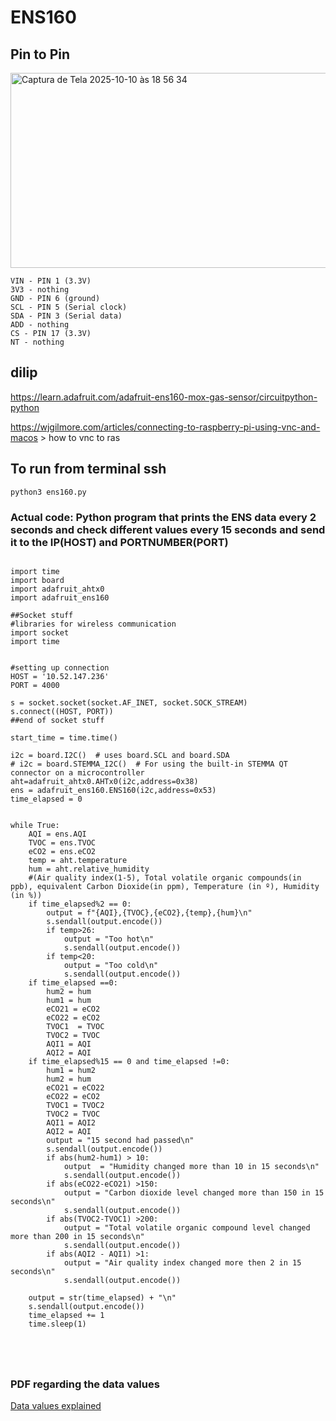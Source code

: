 # ENS160
## Pin to Pin
<img width="678" height="312" alt="Captura de Tela 2025-10-10 às 18 56 34" src="https://github.com/user-attachments/assets/76973bd7-c02c-45e4-8108-874dbc1cdc04" />

```
VIN - PIN 1 (3.3V)
3V3 - nothing
GND - PIN 6 (ground)
SCL - PIN 5 (Serial clock)
SDA - PIN 3 (Serial data)
ADD - nothing
CS - PIN 17 (3.3V)
NT - nothing
```
## dilip
https://learn.adafruit.com/adafruit-ens160-mox-gas-sensor/circuitpython-python

https://wjgilmore.com/articles/connecting-to-raspberry-pi-using-vnc-and-macos > how to vnc to ras

## To run from terminal ssh
```
python3 ens160.py
```
### Actual code: Python program that prints the ENS data every 2 seconds and check different values every 15 seconds and send it to the IP(HOST) and PORTNUMBER(PORT)

```

import time
import board
import adafruit_ahtx0
import adafruit_ens160

##Socket stuff
#libraries for wireless communication
import socket
import time


#setting up connection 
HOST = '10.52.147.236'
PORT = 4000

s = socket.socket(socket.AF_INET, socket.SOCK_STREAM)
s.connect((HOST, PORT))
##end of socket stuff

start_time = time.time()

i2c = board.I2C()  # uses board.SCL and board.SDA
# i2c = board.STEMMA_I2C()  # For using the built-in STEMMA QT connector on a microcontroller
aht=adafruit_ahtx0.AHTx0(i2c,address=0x38)
ens = adafruit_ens160.ENS160(i2c,address=0x53)
time_elapsed = 0 


while True:
    AQI = ens.AQI
    TVOC = ens.TVOC
    eCO2 = ens.eCO2
    temp = aht.temperature
    hum = aht.relative_humidity
    #(Air quality index(1-5), Total volatile organic compounds(in ppb), equivalent Carbon Dioxide(in ppm), Temperature (in º), Humidity (in %)) 
    if time_elapsed%2 == 0:
        output = f"{AQI},{TVOC},{eCO2},{temp},{hum}\n"
        s.sendall(output.encode())
        if temp>26:
            output = "Too hot\n"
            s.sendall(output.encode())
        if temp<20:
            output = "Too cold\n"
            s.sendall(output.encode())
    if time_elapsed ==0:
        hum2 = hum
        hum1 = hum
        eCO21 = eCO2
        eCO22 = eCO2
        TVOC1  = TVOC
        TVOC2 = TVOC
        AQI1 = AQI
        AQI2 = AQI
    if time_elapsed%15 == 0 and time_elapsed !=0:
        hum1 = hum2
        hum2 = hum
        eCO21 = eCO22
        eCO22 = eCO2
        TVOC1 = TVOC2
        TVOC2 = TVOC
        AQI1 = AQI2
        AQI2 = AQI
        output = "15 second had passed\n"
        s.sendall(output.encode())
        if abs(hum2-hum1) > 10:
            output  = "Humidity changed more than 10 in 15 seconds\n"
            s.sendall(output.encode())
        if abs(eCO22-eCO21) >150:
            output = "Carbon dioxide level changed more than 150 in 15 seconds\n"
            s.sendall(output.encode())
        if abs(TVOC2-TVOC1) >200:
            output = "Total volatile organic compound level changed more than 200 in 15 seconds\n"
            s.sendall(output.encode())
        if abs(AQI2 - AQI1) >1:
            output = "Air quality index changed more then 2 in 15 seconds\n"
            s.sendall(output.encode())

    output = str(time_elapsed) + "\n"
    s.sendall(output.encode())
    time_elapsed += 1
    time.sleep(1)



    
```

### PDF regarding the data values
[Data values explained](https://chatgpt.com/c/68e4a41d-4bf0-8321-8461-298bc70004f6#:~:text=ENS160_AHT21_alert_levels)
